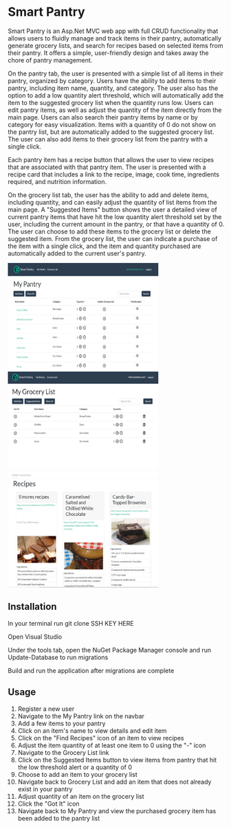 # Smart Pantry

Smart Pantry is an Asp.Net MVC web app with full CRUD functionality that allows users to fluidly manage and track items in their pantry, automatically generate grocery lists, and search for recipes based on selected items from their pantry.  It offers a simple, user-friendly design and takes away the chore of pantry management.  

On the pantry tab, the user is presented with a simple list of all items in their pantry, organized by category.  Users have the ability to add items to their pantry, including item name, quantity, and category.  The user also has the option to add a low quantity alert threshold, which will automatically add the item to the suggested grocery list when the quantity runs low.  Users can edit pantry items, as well as adjust the quantity of the item directly from the main page.  Users can also search their pantry items by name or by category for easy visualization.  Items with a quantity of 0 do not show on the pantry list, but are automatically added to the suggested grocery list.  The user can also add items to their grocery list from the pantry with a single click. 

Each pantry item has a recipe button that allows the user to view recipes that are associated with that pantry item.  The user is presented with a recipe card that includes a link to the recipe, image, cook time, ingredients required, and nutrition information.

On the grocery list tab, the user has the ability to add and delete items, including quantity, and can easily adjust the quantity of list items from the main page.  A "Suggested Items" button shows the user a detailed view of current pantry items that have hit the low quantity alert threshold set by the user, including the current amount in the pantry, or that have a quantity of 0.  The user can choose to add these items to the grocery list or delete the suggested item.  From the grocery list, the user can indicate a purchase of the item with a single click, and the item and quantity purchased are automatically added to the current user's pantry.  

<img src="SmartPantry/wwwroot/Images/MyPantryCapture.PNG" height="250" width="350">      <img src="SmartPantry/wwwroot/Images/MyGroceryCapture.PNG" height="250" width="350">
<img src="SmartPantry/wwwroot/Images/RecipesCapture.PNG" height="250px" width="350px">

## Installation

In your terminal run git clone SSH KEY HERE

Open Visual Studio

Under the tools tab, open the NuGet Package Manager console and run Update-Database to run migrations

Build and run the application after migrations are complete


## Usage
1. Register a new user
2. Navigate to the My Pantry link on the navbar
3. Add a few items to your pantry
4. Click on an item's name to view details and edit item
5. Click on the "Find Recipes" icon of an item to view recipes
6. Adjust the item quantity of at least one item to 0 using the "-" icon
7. Navigate to the Grocery List link
8. Click on the Suggested Items button to view items from pantry that hit the low threshold alert or a quantity of 0
9. Choose to add an item to your grocery list
10. Navigate back to Grocery List and add an item that does not already exist in your pantry
11. Adjust quantity of an item on the grocery list
12. Click the "Got It" icon
13. Navigate back to My Pantry and view the purchased grocery item has been added to the pantry list


